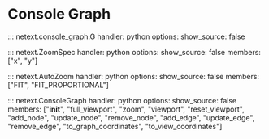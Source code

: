 # Console Graph

::: netext.console_graph.G
    handler: python
    options:
      show_source: false

::: netext.ZoomSpec
    handler: python
    options:
      show_source: false
      members: ["x", "y"]

::: netext.AutoZoom
    handler: python
    options:
      show_source: false
      members: ["FIT", "FIT_PROPORTIONAL"]


::: netext.ConsoleGraph
    handler: python
    options:
      show_source: false
      members: ["__init__", "full_viewport", "zoom", "viewport", "reset_viewport", "add_node", "update_node", "remove_node", "add_edge", "update_edge", "remove_edge", "to_graph_coordinates", "to_view_coordinates"]
